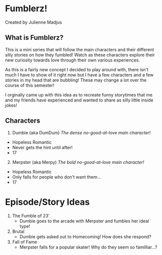 # **Fumblerz!**
Created by Julienne Madjus
## **What is Fumblerz?**
This is a mini series that will follow the main characters and their different silly stories on how they fumbled! Watch as these characters explore their new curiosity towards love through their own various experiences.

As this is a fairly new concept I decided to play around with, there isn't much I have to show of it right now but I have a few characters and a few stories in my head that are bubbling! These may change a lot over the course of this semester!

I orginally came up with this idea as to recreate funny storytimes that me and my friends have experienced and wanted to share as silly little inside jokes!
## **Characters**
1. Dumbie (aka DumDum)
_The dense no-good-at-love main character!_
- Hopeless Romantic
- Never gets the hint until after!
- 17

2. Merpster (aka Merpy)
_The bold no-good-at-love main character!_
- Hopeless Romantic
- Only falls for people who don't want them...
- 17

# **Episode/Story Ideas**
1. The Fumble of 23'
   - Dumbie goes to the arcade with Merpster and fumbles her ideal type!
2. Brutal
   - Dumbie gets asked out to Homecoming! How does she respond?
3. Fall of Fame
   - Merpster falls for a popular skater! Why do they seem so familliar...?
